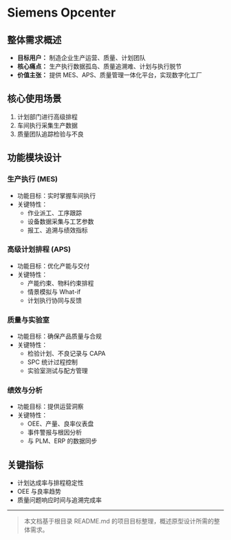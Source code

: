 # Siemens Opcenter

## 整体需求概述

- **目标用户：** 制造企业生产运营、质量、计划团队
- **核心痛点：** 生产执行数据孤岛、质量追溯难、计划与执行脱节
- **价值主张：** 提供 MES、APS、质量管理一体化平台，实现数字化工厂

## 核心使用场景

1. 计划部门进行高级排程
2. 车间执行采集生产数据
3. 质量团队追踪检验与不良

## 功能模块设计

### 生产执行 (MES)

- 功能目标：实时掌握车间执行
- 关键特性：
  - 作业派工、工序跟踪
  - 设备数据采集与工艺参数
  - 报工、追溯与绩效指标

### 高级计划排程 (APS)

- 功能目标：优化产能与交付
- 关键特性：
  - 产能约束、物料约束排程
  - 情景模拟与 What-if
  - 计划执行协同与反馈

### 质量与实验室

- 功能目标：确保产品质量与合规
- 关键特性：
  - 检验计划、不良记录与 CAPA
  - SPC 统计过程控制
  - 实验室测试与配方管理

### 绩效与分析

- 功能目标：提供运营洞察
- 关键特性：
  - OEE、产量、良率仪表盘
  - 事件警报与根因分析
  - 与 PLM、ERP 的数据同步

## 关键指标

- 计划达成率与排程稳定性
- OEE 与良率趋势
- 质量问题响应时间与追溯完成率

---

> 本文档基于根目录 README.md 的项目目标整理，概述原型设计所需的整体需求。